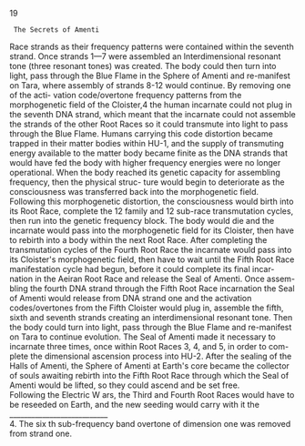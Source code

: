 19
                                                                                                                                             

   
     The Secrets of Amenti  
Race strands as their frequency patterns were contained within the seventh
strand. Once strands 1—7 were assembled an lnterdimensional resonant tone
(three resonant tones) was created. The body could then turn into light, pass
through the Blue Flame in the Sphere of Amenti and re-manifest on Tara,
where assembly of strands 8-12 would continue. By removing one of the acti-
vation code/overtone frequency patterns from the morphogenetic field of the
Cloister,4 the human incarnate could not plug in the seventh DNA strand,
which meant that the incarnate could not assemble the strands of the other
Root Races so it could transmute into light to pass through the Blue Flame.
Humans carrying this code distortion became trapped in their matter bodies
within HU-1, and the supply of transmuting energy available to the matter
body became finite as the DNA strands that would have fed the body with
higher frequency energies were no longer operational. When the body
reached its genetic capacity for assembling frequency, then the physical struc-
ture would begin to deteriorate as the consciousness was transferred back into
the morphogenetic field. 
    Following this morphogenetic distortion, the consciousness would birth
into its Root Race, complete the 12 family and 12 sub-race transmutation
cycles, then run into the genetic frequency block. The body would die and
the incarnate would pass into the morphogenetic field for its Cloister, then
have to rebirth into a body within the next Root Race. After completing the
transmutation cycles of the Fourth Root Race the incarnate would pass into
its Cloister's morphogenetic field, then have to wait until the Fifth Root
Race manifestation cycle had begun, before it could complete its final incar-
nation in the Aeiran Root Race and release the Seal of Amenti. Once assem-
bling the fourth DNA strand through the Fifth Root Race incarnation the
Seal of Amenti would release from DNA strand one and the activation
codes/overtones from the Fifth Cloister would plug in, assemble the fifth,
sixth and seventh strands creating an interdimensional resonant tone. Then
the body could turn into light, pass through the Blue Flame and re-manifest
on Tara to continue evolution. The Seal of Amenti made it necessary to
incarnate three times, once within Root Races 3, 4, and 5, in order to com-
plete the dimensional ascension process into HU-2. After the sealing of the
Halls of Amenti, the Sphere of Amenti at Earth's core became the collector
of souls awaiting rebirth into the Fifth Root Race through which the Seal of
Amenti would be lifted, so they could ascend and be set free.  
     Following the Electric W ars, the Third and Fourth Root Races would
have to be reseeded on Earth, and the new seeding would carry with it the
    ___________________________  
       4.     The six th sub-frequency band overtone of dimension one was removed from strand one.
